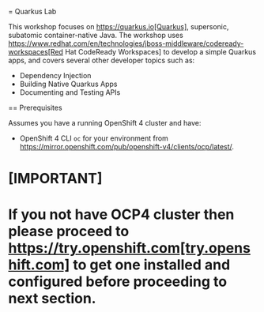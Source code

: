 = Quarkus Lab

This workshop focuses on https://quarkus.io[Quarkus], supersonic, subatomic container-native Java. The workshop uses https://www.redhat.com/en/technologies/jboss-middleware/codeready-workspaces[Red Hat CodeReady Workspaces] to develop a simple Quarkus apps, and covers several other developer topics such as:

* Dependency Injection
* Building Native Quarkus Apps
* Documenting and Testing APIs

== Prerequisites

Assumes you have a running OpenShift 4 cluster and have:

- OpenShift 4 CLI `oc` for your environment from https://mirror.openshift.com/pub/openshift-v4/clients/ocp/latest/.

[IMPORTANT]
====
If you not have OCP4 cluster then please proceed to https://try.openshift.com[try.openshift.com] to get one installed and configured before proceeding to next section.
====